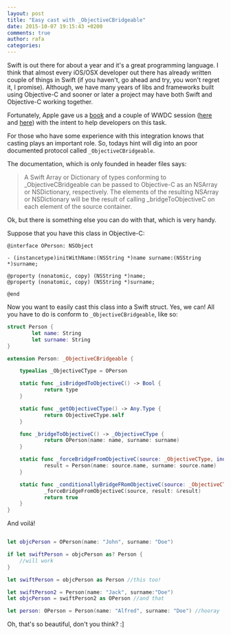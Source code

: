 ```yaml
---
layout: post
title: "Easy cast with _ObjectiveCBridgeable"
date: 2015-10-07 19:15:43 +0200
comments: true
author: rafa
categories:
---
```


Swift is out there for about a year and it's a great programming language. I think that almost every iOS/OSX developer out there has already written couple of things in Swift (if you haven't, go ahead and try, you won't regret it, I promise). Although, we have many years of libs and frameworks built using Objective-C and sooner or later a project may have both Swift and Objective-C working together.
<!--more-->
Fortunately, Apple gave us a [book](https://itunes.apple.com/us/book/using-swift-cocoa-objective/id888894773?mt=11) and a couple of WWDC session ([here](https://developer.apple.com/videos/play/wwdc2014-406/) and [here](https://developer.apple.com/videos/play/wwdc2015-401/)) with the intent to help developers on this task.

For those who have some experience with this integration knows that casting plays an important role. So, todays hint will dig into an poor documented protocol called `_ObjectiveCBridgeable`.

The documentation, which is only founded in header files says:

> A Swift Array or Dictionary of types conforming to _ObjectiveCBridgeable can be passed to Objective-C as an NSArray or NSDictionary, respectively. The elements of the resulting NSArray or NSDictionary will be the result of calling _bridgeToObjectiveC on each element of the source container.

Ok, but there is something else you can do with that, which is very handy.

Suppose that you have this class in Objective-C:

```objc
@interface OPerson: NSObject

- (instancetype)initWithName:(NSString *)name surname:(NSString *)surname;

@property (nonatomic, copy) (NSString *)name;
@property (nonatomic, copy) (NSString *)surname;

@end
```

Now you want to easily cast this class into a Swift struct. Yes, we can! All you have to do is conform to `_ObjectiveCBridgeable`, like so:

```swift
struct Person {
        let name: String
        let surname: String
}

extension Person: _ObjectiveCBridgeable {

    typealias _ObjectiveCType = OPerson

    static func _isBridgedToObjectiveC() -> Bool {
            return type
    }

    static func _getObjectiveCType() -> Any.Type {
            return ObjectiveCType.self
    }

    func _bridgeToObjectiveC() -> _ObjectiveCType {
            return OPerson(name: name, surname: surname)
    }

    static func _forceBridgeFromObjectiveC(source: _ObjectiveCType, inout result: Person?) {
            result = Person(name: source.name, surname: source.name)
    }

    static func _conditionallyBridgeFRomObjectiveC(source: _ObjectiveCType, inout result: Person?) -> Bool {
            _forceBridgeFromObjectiveC(source, result: &result)
            return true
    }
}
```

And voilá!

```swift

let objcPerson = OPerson(name: "John", surname: "Doe")

if let swiftPerson = objcPerson as? Person {
	//will work
}

let swiftPerson = objcPerson as Person //this too!

let swiftPerson2 = Person(name: "Jack", surname:"Doe")
let objcPerson = swiftPerson2 as OPerson //and that

let person: OPerson = Person(name: "Alfred", surname: "Doe") //hooray
```

Oh, that's so beautiful, don't you think? :]